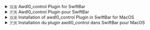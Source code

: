 <details>  
  <summary>🇬🇧 Awdl0_control Plugin for SwiftBar </summary>

<br>
Awdl0_control is a **SwiftBar** plugin that allows you to **control the AWDL0 network interface** on macOS directly from the menu bar. AWDL (Apple Wireless Direct Link) is a technology used by macOS and iOS for peer-to-peer networking communications, such as **AirDrop**, **AirPlay**, and **Continuity** features between Apple devices.

### Plugin Features:
- The plugin visually displays the status of the **AWDL0 interface** as an icon in the menu bar (✅ for active and ❌ for inactive).
- The user can **click the icon** to toggle between enabling and disabling the **AWDL0** interface.
- The status of **AWDL0** is automatically refreshed every two seconds to reflect the current state.

### Why Disable AWDL0 for Online Gaming?
Disabling **AWDL0** before playing online games is recommended because the **AWDL0** interface can interfere with network performance. When active, the **AWDL0** interface may consume bandwidth or impact Wi-Fi performance, especially if services like AirDrop or AirPlay are running in the background. By disabling **AWDL0**, the user can:
- **Improve Wi-Fi stability and reduce latency**, which is crucial for online gaming that requires a stable and fast connection.
- **Minimize network interference** between macOS background services and the game.

In summary, the **awdl0_control** plugin simplifies the management of the **AWDL0** interface for users who need an **optimized connection** without interference, particularly in scenarios like online gaming where every millisecond of latency matters.

</details>

<details>
<summary>🇫🇷 Awdl0_control Plugin pour SwiftBar </summary>

<br>
Awdl0_control est un plugin pour **SwiftBar** qui permet de **contrôler l'interface réseau AWDL0** sur macOS directement depuis la barre de menus. AWDL (Apple Wireless Direct Link) est une technologie utilisée par macOS et iOS pour des communications réseau de pair à pair, comme **AirDrop**, **AirPlay** ou encore les fonctionnalités de **Continuité** entre appareils Apple.

### Fonctionnalités du Plugin :
- Le plugin affiche l'état de l'interface **AWDL0** sous forme d'icône dans la barre de menus (✅ pour actif et ❌ pour inactif).
- L'utilisateur peut **cliquer sur l'icône** pour basculer entre l'activation et la désactivation de l'interface **AWDL0**.
- Le statut de **AWDL0** est automatiquement rafraîchi toutes les deux secondes pour refléter son état actuel.

### Pourquoi Désactiver AWDL0 avant de Jouer en Ligne ?
Il est recommandé de désactiver **AWDL0** avant de jouer en ligne, car l'interface **AWDL0** peut interférer avec les performances réseau. Lorsqu'elle est active, l'interface **AWDL0** peut consommer de la bande passante ou affecter les performances Wi-Fi, notamment si des services comme AirDrop ou AirPlay fonctionnent en arrière-plan. En désactivant **AWDL0**, l'utilisateur peut :
- **Améliorer la stabilité du Wi-Fi et réduire la latence**, ce qui est crucial pour les jeux en ligne nécessitant une connexion stable et rapide.
- **Réduire les interférences réseau** entre les services réseau de macOS et le jeu.

En résumé, le plugin **awdl0_control** simplifie la gestion de l'interface **AWDL0** pour les utilisateurs qui ont besoin d'une **connexion optimisée** sans interférence, notamment dans des contextes comme les jeux en ligne où chaque milliseconde de latence compte.

</details>
<details>
<summary>🇬🇧 Installation of awdl0_control Plugin in SwiftBar for MacOS</summary>

### Step 1: Download and Install SwiftBar
If you haven't installed SwiftBar yet, follow these steps:
1. Download SwiftBar from the official repository: [SwiftBar GitHub](https://github.com/swiftbar/SwiftBar/releases).
2. Move the downloaded app to your **Applications** folder.
3. Launch SwiftBar from your Applications folder.

### Step 2: Install the awdl0_control Plugin

1. **Create the Plugins Directory:**
   - If this is your first time installing a SwiftBar plugin, you need to create a directory to store your plugins.
   - Open the terminal and run the following command to create a plugins directory:
     ```bash
     mkdir -p ~/swiftbar
     ```

2. **Move the Plugin Script:**
   - Download or copy the `awdl0_control.2s.sh` script to the newly created **swiftbar** directory:
     ```bash
     mv /path/to/awdl0_control.2s.sh ~/swiftbar/
     ```
   - Make sure the script is executable. Run the following command:
     ```bash
     chmod +x ~/swiftbar/awdl0_control.2s.sh
     ```

3. **Launch the Plugin:**
   - Open **SwiftBar** from your menu bar.
   - Navigate to **Preferences** and set the **Plugin Directory** to the folder you just created (`~/swiftbar`).
   - SwiftBar will automatically detect the `awdl0_control.2s.sh` plugin and add it to your menu bar.

4. **Verify Functionality:**
   - You should now see the AWDL0 status icon (✅ for active, ❌ for inactive) in your menu bar.
   - Click the icon to toggle the state of AWDL0, and the plugin will update its appearance to reflect the current state.

### Step 3: Configure Sudo Permissions

To allow the plugin to control AWDL0 without asking for a password every time, you need to configure `sudo` permissions:

1. Open the terminal and run:
   ```bash
   sudo visudo
   ```
2.	Add the following line to the end of the file, replacing your_username with your actual username:
  ```bash
  your_username ALL=(ALL) NOPASSWD: /sbin/ifconfig awdl0 up, /sbin/ifconfig awdl0 down
  ```
3.	Save and close the file.

After following these steps, the awdl0_control plugin should be fully functional in SwiftBar.

</details>
<details>
<summary>🇫🇷 Installation du plugin awdl0_control dans SwiftBar pour MacOS</summary>


### Étape 1 : Télécharger et installer SwiftBar
Si vous n'avez pas encore installé SwiftBar, suivez ces étapes :
1. Téléchargez SwiftBar depuis le dépôt officiel : [SwiftBar GitHub](https://github.com/swiftbar/SwiftBar/releases).
2. Déplacez l'application téléchargée dans votre dossier **Applications**.
3. Lancez SwiftBar depuis votre dossier **Applications**.

### Étape 2 : Installer le plugin awdl0_control

1. **Créer le répertoire des plugins :**
   - Si c'est la première fois que vous installez un plugin pour SwiftBar, vous devez créer un répertoire pour stocker vos plugins.
   - Ouvrez le terminal et exécutez la commande suivante pour créer le répertoire des plugins :
     ```bash
     mkdir -p ~/swiftbar
     ```

2. **Déplacer le script du plugin :**
   - Téléchargez ou copiez le script `awdl0_control.2s.sh` dans le répertoire **swiftbar** que vous venez de créer :
     ```bash
     mv /chemin/vers/awdl0_control.2s.sh ~/swiftbar/
     ```
   - Assurez-vous que le script est exécutable. Exécutez la commande suivante :
     ```bash
     chmod +x ~/swiftbar/awdl0_control.2s.sh
     ```

3. **Lancer le plugin :**
   - Ouvrez **SwiftBar** depuis votre barre de menus.
   - Allez dans **Préférences** et définissez le **répertoire des plugins** sur le dossier que vous venez de créer (`~/swiftbar`).
   - SwiftBar détectera automatiquement le plugin `awdl0_control.2s.sh` et l'ajoutera à votre barre de menus.

4. **Vérifier le fonctionnement :**
   - Vous devriez maintenant voir l'icône d'état d'AWDL0 (✅ pour actif, ❌ pour inactif) dans votre barre de menus.
   - Cliquez sur l'icône pour basculer l'état d'AWDL0, et le plugin mettra à jour son apparence pour refléter l'état actuel.

### Étape 3 : Configurer les permissions sudo

Pour permettre au plugin de contrôler AWDL0 sans demander de mot de passe à chaque fois, vous devez configurer les permissions `sudo` :

1. Ouvrez le terminal et exécutez :
   ```bash
   sudo visudo
   ```
2.	Ajoutez la ligne suivante à la fin du fichier, en remplaçant your_username par votre nom d’utilisateur :
  ```bash
  your_username ALL=(ALL) NOPASSWD: /sbin/ifconfig awdl0 up, /sbin/ifconfig awdl0 down
```
3.	Enregistrez et fermez le fichier.

Après avoir suivi ces étapes, le plugin awdl0_control devrait être entièrement fonctionnel dans SwiftBar.
</details>

